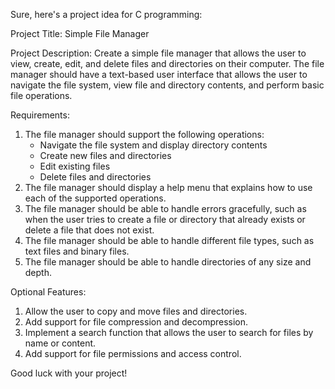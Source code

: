 Sure, here's a project idea for C programming:

Project Title: Simple File Manager

Project Description:
Create a simple file manager that allows the user to view, create, edit, and delete files and directories on their computer. The file manager should have a text-based user interface that allows the user to navigate the file system, view file and directory contents, and perform basic file operations.

Requirements:
1. The file manager should support the following operations:
    - Navigate the file system and display directory contents
    - Create new files and directories
    - Edit existing files
    - Delete files and directories
2. The file manager should display a help menu that explains how to use each of the supported operations.
3. The file manager should be able to handle errors gracefully, such as when the user tries to create a file or directory that already exists or delete a file that does not exist.
4. The file manager should be able to handle different file types, such as text files and binary files.
5. The file manager should be able to handle directories of any size and depth.

Optional Features:
1. Allow the user to copy and move files and directories.
2. Add support for file compression and decompression.
3. Implement a search function that allows the user to search for files by name or content.
4. Add support for file permissions and access control.

Good luck with your project!